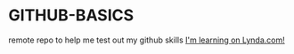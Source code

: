 # GITHUB-BASICS
remote repo to help me test out my github skills
[I'm learning on Lynda.com!](www.lynda.com)
